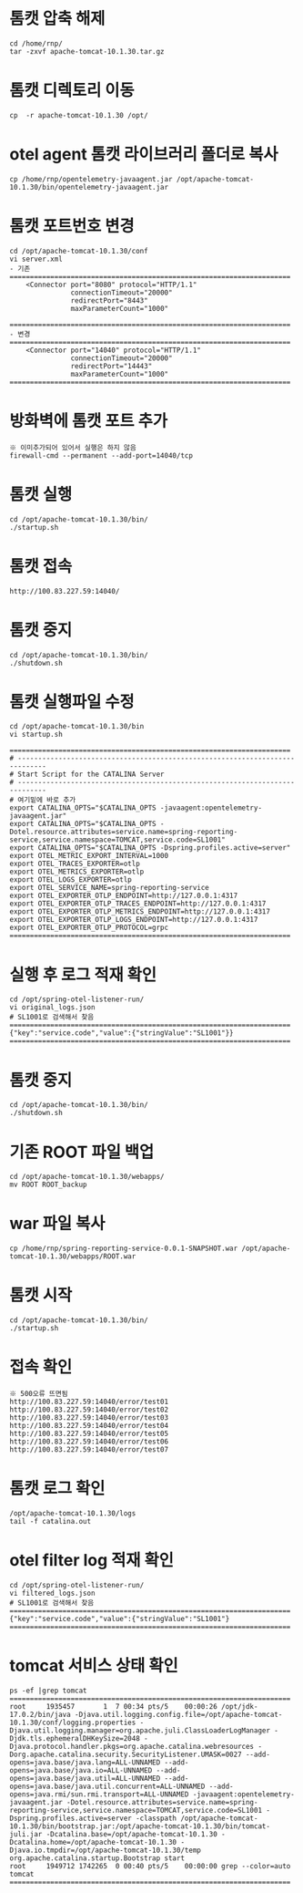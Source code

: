 # 톰캣 압축 해제
	cd /home/rnp/
	tar -zxvf apache-tomcat-10.1.30.tar.gz

# 톰캣 디렉토리 이동
	cp  -r apache-tomcat-10.1.30 /opt/

# otel agent 톰캣 라이브러리 폴더로 복사
	cp /home/rnp/opentelemetry-javaagent.jar /opt/apache-tomcat-10.1.30/bin/opentelemetry-javaagent.jar


# 톰캣 포트번호 변경
	cd /opt/apache-tomcat-10.1.30/conf
	vi server.xml
	- 기존
	=====================================================================
		<Connector port="8080" protocol="HTTP/1.1"
				   connectionTimeout="20000"
				   redirectPort="8443"
				   maxParameterCount="1000"

	=====================================================================
	- 변경
	=====================================================================
		<Connector port="14040" protocol="HTTP/1.1"
				   connectionTimeout="20000"
				   redirectPort="14443"
				   maxParameterCount="1000"
	=====================================================================


# 방화벽에 톰캣 포트 추가
	※ 이미추가되어 있어서 실행은 하지 않음
	firewall-cmd --permanent --add-port=14040/tcp


# 톰캣 실행
	cd /opt/apache-tomcat-10.1.30/bin/
	./startup.sh

# 톰캣 접속
	http://100.83.227.59:14040/

# 톰캣 중지
	cd /opt/apache-tomcat-10.1.30/bin/
	./shutdown.sh

# 톰캣 실행파일 수정
	cd /opt/apache-tomcat-10.1.30/bin
	vi startup.sh

	=====================================================================
	# -----------------------------------------------------------------------------
	# Start Script for the CATALINA Server
	# -----------------------------------------------------------------------------
	# 여기밑에 바로 추가
	export CATALINA_OPTS="$CATALINA_OPTS -javaagent:opentelemetry-javaagent.jar"
	export CATALINA_OPTS="$CATALINA_OPTS -Dotel.resource.attributes=service.name=spring-reporting-service,service.namespace=TOMCAT,service.code=SL1001"
	export CATALINA_OPTS="$CATALINA_OPTS -Dspring.profiles.active=server"
	export OTEL_METRIC_EXPORT_INTERVAL=1000
	export OTEL_TRACES_EXPORTER=otlp
	export OTEL_METRICS_EXPORTER=otlp
	export OTEL_LOGS_EXPORTER=otlp
	export OTEL_SERVICE_NAME=spring-reporting-service
	export OTEL_EXPORTER_OTLP_ENDPOINT=http://127.0.0.1:4317
	export OTEL_EXPORTER_OTLP_TRACES_ENDPOINT=http://127.0.0.1:4317
	export OTEL_EXPORTER_OTLP_METRICS_ENDPOINT=http://127.0.0.1:4317
	export OTEL_EXPORTER_OTLP_LOGS_ENDPOINT=http://127.0.0.1:4317
	export OTEL_EXPORTER_OTLP_PROTOCOL=grpc
	=====================================================================

# 실행 후 로그 적재 확인
	cd /opt/spring-otel-listener-run/
	vi original_logs.json
	# SL1001로 검색해서 찾음
	=====================================================================
	{"key":"service.code","value":{"stringValue":"SL1001"}}		
	=====================================================================
# 톰캣 중지
	cd /opt/apache-tomcat-10.1.30/bin/
	./shutdown.sh

# 기존 ROOT 파일 백업
	cd /opt/apache-tomcat-10.1.30/webapps/
	mv ROOT ROOT_backup

# war 파일 복사
	cp /home/rnp/spring-reporting-service-0.0.1-SNAPSHOT.war /opt/apache-tomcat-10.1.30/webapps/ROOT.war

# 톰캣 시작
	cd /opt/apache-tomcat-10.1.30/bin/
	./startup.sh

# 접속 확인
	※ 500오류 뜨면됨
	http://100.83.227.59:14040/error/test01
	http://100.83.227.59:14040/error/test02
	http://100.83.227.59:14040/error/test03
	http://100.83.227.59:14040/error/test04
	http://100.83.227.59:14040/error/test05
	http://100.83.227.59:14040/error/test06
	http://100.83.227.59:14040/error/test07

# 톰캣 로그 확인
	/opt/apache-tomcat-10.1.30/logs
	tail -f catalina.out

# otel filter log 적재 확인
	cd /opt/spring-otel-listener-run/
	vi filtered_logs.json
	# SL1001로 검색해서 찾음
	=====================================================================
	{"key":"service.code","value":{"stringValue":"SL1001"}
	=====================================================================

# tomcat 서비스 상태 확인
    ps -ef |grep tomcat
    =====================================================================
    root     1935457       1  7 00:34 pts/5    00:00:26 /opt/jdk-17.0.2/bin/java -Djava.util.logging.config.file=/opt/apache-tomcat-10.1.30/conf/logging.properties -Djava.util.logging.manager=org.apache.juli.ClassLoaderLogManager -Djdk.tls.ephemeralDHKeySize=2048 -Djava.protocol.handler.pkgs=org.apache.catalina.webresources -Dorg.apache.catalina.security.SecurityListener.UMASK=0027 --add-opens=java.base/java.lang=ALL-UNNAMED --add-opens=java.base/java.io=ALL-UNNAMED --add-opens=java.base/java.util=ALL-UNNAMED --add-opens=java.base/java.util.concurrent=ALL-UNNAMED --add-opens=java.rmi/sun.rmi.transport=ALL-UNNAMED -javaagent:opentelemetry-javaagent.jar -Dotel.resource.attributes=service.name=spring-reporting-service,service.namespace=TOMCAT,service.code=SL1001 -Dspring.profiles.active=server -classpath /opt/apache-tomcat-10.1.30/bin/bootstrap.jar:/opt/apache-tomcat-10.1.30/bin/tomcat-juli.jar -Dcatalina.base=/opt/apache-tomcat-10.1.30 -Dcatalina.home=/opt/apache-tomcat-10.1.30 -Djava.io.tmpdir=/opt/apache-tomcat-10.1.30/temp org.apache.catalina.startup.Bootstrap start
    root     1949712 1742265  0 00:40 pts/5    00:00:00 grep --color=auto tomcat
    =====================================================================